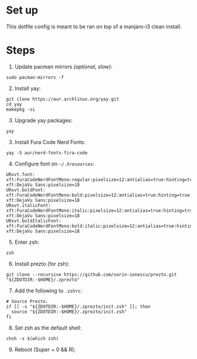 # Set up

This dotfile config is meant to be ran on top of a manjaro-i3 clean install.

# Steps

1. Update pacman mirrors _(optional, slow)_:
```
sudo pacman-mirrors -f
```

2. Install yay:
```
git clone https://aur.archlinux.org/yay.git
cd yay
makepkg -si
```
3. Upgrade yay packages:
```
yay
```
3. Install Fura Code Nerd Fonts:
```
yay -S aur/nerd-fonts-fira-code
```
4. Configure font on `~/.Xresources`:
```
URxvt.font: xft:FuraCodeNerdFontMono:regular:pixelsize=12:antialias=true:hinting=true, xft:DejaVu Sans:pixelsize=18
URxvt.boldFont: xft:FuraCodeNerdFontMono:bold:pixelsize=12:antialias=true:hinting=true, xft:DejaVu Sans:pixelsize=18
URxvt.italicFont: xft:FuraCodeNerdFontMono:italic:pixelsize=12:antialias=true:hinting=true, xft:DejaVu Sans:pixelsize=18
URxvt.boldItalicFont: xft:FuraCodeNerdFontMono:bold:italic:pixelsize=12:antialias=true:hinting=true, xft:DejaVu Sans:pixelsize=18
```
5. Enter zsh:
```
zsh
```
6. Install prezto (for zsh):
```
git clone --recursive https://github.com/sorin-ionescu/prezto.git "${ZDOTDIR:-$HOME}/.zprezto"
```
7. Add the following to `.zshrc`:
```
# Source Prezto.
if [[ -s "${ZDOTDIR:-$HOME}/.zprezto/init.zsh" ]]; then
  source "${ZDOTDIR:-$HOME}/.zprezto/init.zsh"
fi
```
8. Set zsh as the default shell:
```
chsh -s $(which zsh)
```
9. Reboot (Super + 0 && R);
